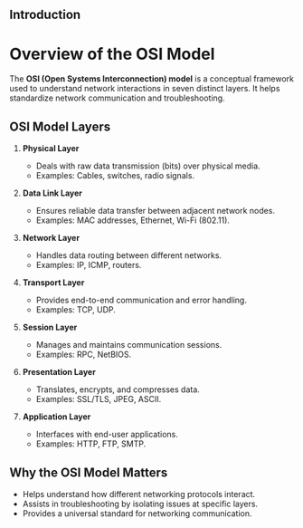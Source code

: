 ## Introduction
# Overview of the OSI Model

The **OSI (Open Systems Interconnection) model** is a conceptual framework used to understand network interactions in seven distinct layers. It helps standardize network communication and troubleshooting.

## OSI Model Layers

1. **Physical Layer**  
   - Deals with raw data transmission (bits) over physical media.
   - Examples: Cables, switches, radio signals.

2. **Data Link Layer**  
   - Ensures reliable data transfer between adjacent network nodes.
   - Examples: MAC addresses, Ethernet, Wi-Fi (802.11).

3. **Network Layer**  
   - Handles data routing between different networks.
   - Examples: IP, ICMP, routers.

4. **Transport Layer**  
   - Provides end-to-end communication and error handling.
   - Examples: TCP, UDP.

5. **Session Layer**  
   - Manages and maintains communication sessions.
   - Examples: RPC, NetBIOS.

6. **Presentation Layer**  
   - Translates, encrypts, and compresses data.
   - Examples: SSL/TLS, JPEG, ASCII.

7. **Application Layer**  
   - Interfaces with end-user applications.
   - Examples: HTTP, FTP, SMTP.

## Why the OSI Model Matters

- Helps understand how different networking protocols interact.
- Assists in troubleshooting by isolating issues at specific layers.
- Provides a universal standard for networking communication.

